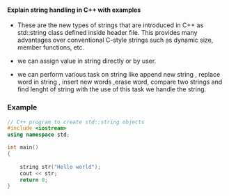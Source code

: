 <h4> Explain string handling in C++ with examples</h4>

- These are the new types of strings that are introduced in C++ as std::string class defined inside <string> header file. This provides many advantages over conventional C-style strings such as dynamic size, member functions, etc.

- we can assign value in string directly or by user.

-  we can perform various task on string like append new string , replace word in string , insert new words ,erase word, compare two strings and find lenght of string with the use of this task we handle the string.

### Example

```cpp
// C++ program to create std::string objects
#include <iostream>
using namespace std;

int main()
{
    
    string str("Hello world");
    cout << str;
    return 0;
}
```